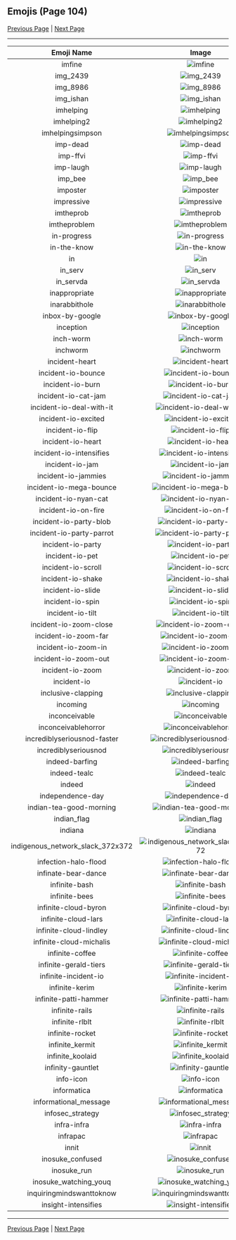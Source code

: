 
## Emojis (Page 104)

[Previous Page](/docs/hc/page-i-0103.md)
  | [Next Page](/docs/hc/page-i-0105.md)

<hr />

|Emoji Name|Image|
| :-: | :-: |
|imfine| ![imfine](/emojis/hc/imfine.png)|
|img_2439| ![img_2439](/emojis/hc/img_2439.jpg)|
|img_8986| ![img_8986](/emojis/hc/img_8986.jpg)|
|img_ishan| ![img_ishan](/emojis/hc/img_ishan.jpg)|
|imhelping| ![imhelping](/emojis/hc/imhelping.gif)|
|imhelping2| ![imhelping2](/emojis/hc/imhelping2.jpg)|
|imhelpingsimpson| ![imhelpingsimpson](/emojis/hc/imhelpingsimpson.png)|
|imp-dead| ![imp-dead](/emojis/hc/imp-dead.gif)|
|imp-ffvi| ![imp-ffvi](/emojis/hc/imp-ffvi.gif)|
|imp-laugh| ![imp-laugh](/emojis/hc/imp-laugh.gif)|
|imp_bee| ![imp_bee](/emojis/hc/imp_bee.png)|
|imposter| ![imposter](/emojis/hc/imposter.png)|
|impressive| ![impressive](/emojis/hc/impressive.jpg)|
|imtheprob| ![imtheprob](/emojis/hc/imtheprob.png)|
|imtheproblem| ![imtheproblem](/emojis/hc/imtheproblem.png)|
|in-progress| ![in-progress](/emojis/hc/in-progress.png)|
|in-the-know| ![in-the-know](/emojis/hc/in-the-know.png)|
|in| ![in](/emojis/hc/in.png)|
|in_serv| ![in_serv](/emojis/hc/in_serv.png)|
|in_servda| ![in_servda](/emojis/hc/in_servda.png)|
|inappropriate| ![inappropriate](/emojis/hc/inappropriate.png)|
|inarabbithole| ![inarabbithole](/emojis/hc/inarabbithole.jpg)|
|inbox-by-google| ![inbox-by-google](/emojis/hc/inbox-by-google.png)|
|inception| ![inception](/emojis/hc/inception.gif)|
|inch-worm| ![inch-worm](/emojis/hc/inch-worm.png)|
|inchworm| ![inchworm](/emojis/hc/inchworm.png)|
|incident-heart| ![incident-heart](/emojis/hc/incident-heart.png)|
|incident-io-bounce| ![incident-io-bounce](/emojis/hc/incident-io-bounce.gif)|
|incident-io-burn| ![incident-io-burn](/emojis/hc/incident-io-burn.gif)|
|incident-io-cat-jam| ![incident-io-cat-jam](/emojis/hc/incident-io-cat-jam.gif)|
|incident-io-deal-with-it| ![incident-io-deal-with-it](/emojis/hc/incident-io-deal-with-it.gif)|
|incident-io-excited| ![incident-io-excited](/emojis/hc/incident-io-excited.gif)|
|incident-io-flip| ![incident-io-flip](/emojis/hc/incident-io-flip.gif)|
|incident-io-heart| ![incident-io-heart](/emojis/hc/incident-io-heart.png)|
|incident-io-intensifies| ![incident-io-intensifies](/emojis/hc/incident-io-intensifies.gif)|
|incident-io-jam| ![incident-io-jam](/emojis/hc/incident-io-jam.gif)|
|incident-io-jammies| ![incident-io-jammies](/emojis/hc/incident-io-jammies.gif)|
|incident-io-mega-bounce| ![incident-io-mega-bounce](/emojis/hc/incident-io-mega-bounce.gif)|
|incident-io-nyan-cat| ![incident-io-nyan-cat](/emojis/hc/incident-io-nyan-cat.gif)|
|incident-io-on-fire| ![incident-io-on-fire](/emojis/hc/incident-io-on-fire.gif)|
|incident-io-party-blob| ![incident-io-party-blob](/emojis/hc/incident-io-party-blob.gif)|
|incident-io-party-parrot| ![incident-io-party-parrot](/emojis/hc/incident-io-party-parrot.gif)|
|incident-io-party| ![incident-io-party](/emojis/hc/incident-io-party.gif)|
|incident-io-pet| ![incident-io-pet](/emojis/hc/incident-io-pet.gif)|
|incident-io-scroll| ![incident-io-scroll](/emojis/hc/incident-io-scroll.gif)|
|incident-io-shake| ![incident-io-shake](/emojis/hc/incident-io-shake.gif)|
|incident-io-slide| ![incident-io-slide](/emojis/hc/incident-io-slide.gif)|
|incident-io-spin| ![incident-io-spin](/emojis/hc/incident-io-spin.gif)|
|incident-io-tilt| ![incident-io-tilt](/emojis/hc/incident-io-tilt.gif)|
|incident-io-zoom-close| ![incident-io-zoom-close](/emojis/hc/incident-io-zoom-close.gif)|
|incident-io-zoom-far| ![incident-io-zoom-far](/emojis/hc/incident-io-zoom-far.gif)|
|incident-io-zoom-in| ![incident-io-zoom-in](/emojis/hc/incident-io-zoom-in.gif)|
|incident-io-zoom-out| ![incident-io-zoom-out](/emojis/hc/incident-io-zoom-out.gif)|
|incident-io-zoom| ![incident-io-zoom](/emojis/hc/incident-io-zoom.gif)|
|incident-io| ![incident-io](/emojis/hc/incident-io.png)|
|inclusive-clapping| ![inclusive-clapping](/emojis/hc/inclusive-clapping.gif)|
|incoming| ![incoming](/emojis/hc/incoming.png)|
|inconceivable| ![inconceivable](/emojis/hc/inconceivable.png)|
|inconceivablehorror| ![inconceivablehorror](/emojis/hc/inconceivablehorror.png)|
|incrediblyseriousnod-faster| ![incrediblyseriousnod-faster](/emojis/hc/incrediblyseriousnod-faster.gif)|
|incrediblyseriousnod| ![incrediblyseriousnod](/emojis/hc/incrediblyseriousnod.gif)|
|indeed-barfing| ![indeed-barfing](/emojis/hc/indeed-barfing.png)|
|indeed-tealc| ![indeed-tealc](/emojis/hc/indeed-tealc.gif)|
|indeed| ![indeed](/emojis/hc/indeed.png)|
|independence-day| ![independence-day](/emojis/hc/independence-day.png)|
|indian-tea-good-morning| ![indian-tea-good-morning](/emojis/hc/indian-tea-good-morning.jpg)|
|indian_flag| ![indian_flag](/emojis/hc/indian_flag.png)|
|indiana| ![indiana](/emojis/hc/indiana.gif)|
|indigenous_network_slack_372x372| ![indigenous_network_slack_372x372](/emojis/hc/indigenous_network_slack_372x372.png)|
|infection-halo-flood| ![infection-halo-flood](/emojis/hc/infection-halo-flood.png)|
|infinate-bear-dance| ![infinate-bear-dance](/emojis/hc/infinate-bear-dance.gif)|
|infinite-bash| ![infinite-bash](/emojis/hc/infinite-bash.gif)|
|infinite-bees| ![infinite-bees](/emojis/hc/infinite-bees.gif)|
|infinite-cloud-byron| ![infinite-cloud-byron](/emojis/hc/infinite-cloud-byron.gif)|
|infinite-cloud-lars| ![infinite-cloud-lars](/emojis/hc/infinite-cloud-lars.gif)|
|infinite-cloud-lindley| ![infinite-cloud-lindley](/emojis/hc/infinite-cloud-lindley.gif)|
|infinite-cloud-michalis| ![infinite-cloud-michalis](/emojis/hc/infinite-cloud-michalis.gif)|
|infinite-coffee| ![infinite-coffee](/emojis/hc/infinite-coffee.gif)|
|infinite-gerald-tiers| ![infinite-gerald-tiers](/emojis/hc/infinite-gerald-tiers.gif)|
|infinite-incident-io| ![infinite-incident-io](/emojis/hc/infinite-incident-io.gif)|
|infinite-kerim| ![infinite-kerim](/emojis/hc/infinite-kerim.gif)|
|infinite-patti-hammer| ![infinite-patti-hammer](/emojis/hc/infinite-patti-hammer.gif)|
|infinite-rails| ![infinite-rails](/emojis/hc/infinite-rails.gif)|
|infinite-rlblt| ![infinite-rlblt](/emojis/hc/infinite-rlblt.gif)|
|infinite-rocket| ![infinite-rocket](/emojis/hc/infinite-rocket.gif)|
|infinite_kermit| ![infinite_kermit](/emojis/hc/infinite_kermit.gif)|
|infinite_koolaid| ![infinite_koolaid](/emojis/hc/infinite_koolaid.gif)|
|infinity-gauntlet| ![infinity-gauntlet](/emojis/hc/infinity-gauntlet.png)|
|info-icon| ![info-icon](/emojis/hc/info-icon.png)|
|informatica| ![informatica](/emojis/hc/informatica.jpg)|
|informational_message| ![informational_message](/emojis/hc/informational_message.png)|
|infosec_strategy| ![infosec_strategy](/emojis/hc/infosec_strategy.png)|
|infra-infra| ![infra-infra](/emojis/hc/infra-infra.png)|
|infrapac| ![infrapac](/emojis/hc/infrapac.png)|
|innit| ![innit](/emojis/hc/innit.png)|
|inosuke_confused| ![inosuke_confused](/emojis/hc/inosuke_confused.png)|
|inosuke_run| ![inosuke_run](/emojis/hc/inosuke_run.gif)|
|inosuke_watching_youq| ![inosuke_watching_youq](/emojis/hc/inosuke_watching_youq.png)|
|inquiringmindswanttoknow| ![inquiringmindswanttoknow](/emojis/hc/inquiringmindswanttoknow.png)|
|insight-intensifies| ![insight-intensifies](/emojis/hc/insight-intensifies.gif)|

<hr/>

[Previous Page](/docs/hc/page-i-0103.md)
  | [Next Page](/docs/hc/page-i-0105.md)